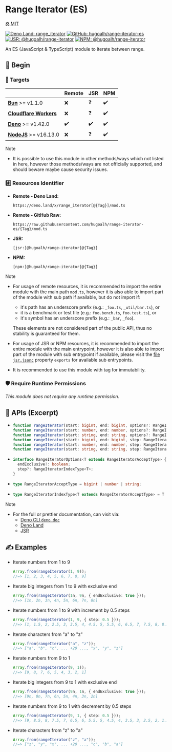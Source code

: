# Range Iterator (ES)

[**⚖️** MIT](./LICENSE.md)

[![Deno Land: range_iterator](https://img.shields.io/badge/dynamic/json?label=range_iterator&labelColor=000000&logo=deno&logoColor=ffffff&style=flat&url=https%3A%2F%2Fapiland.deno.dev%2Fv2%2Fmodules%2Frange_iterator&query=%24.latest_version "Deno Land: range_iterator")](https://deno.land/x/range_iterator)
[![GitHub: hugoalh/range-iterator-es](https://img.shields.io/github/v/release/hugoalh/range-iterator-es?label=hugoalh/range-iterator-es&labelColor=181717&logo=github&logoColor=ffffff&sort=semver&style=flat "GitHub: hugoalh/range-iterator-es")](https://github.com/hugoalh/range-iterator-es)
[![JSR: @hugoalh/range-iterator](https://img.shields.io/jsr/v/@hugoalh/range-iterator?label=@hugoalh/range-iterator&labelColor=F7DF1E&logo=jsr&logoColor=000000&style=flat "JSR: @hugoalh/range-iterator")](https://jsr.io/@hugoalh/range-iterator)
[![NPM: @hugoalh/range-iterator](https://img.shields.io/npm/v/@hugoalh/range-iterator?label=@hugoalh/range-iterator&labelColor=CB3837&logo=npm&logoColor=ffffff&style=flat "NPM: @hugoalh/range-iterator")](https://www.npmjs.com/package/@hugoalh/range-iterator)

An ES (JavaScript & TypeScript) module to iterate between range.

## 🔰 Begin

### 🎯 Targets

|  | **Remote** | **JSR** | **NPM** |
|:--|:--|:--|:--|
| **[Bun](https://bun.sh/)** >= v1.1.0 | ❌ | ❓ | ✔️ |
| **[Cloudflare Workers](https://workers.cloudflare.com/)** | ❌ | ❓ | ✔️ |
| **[Deno](https://deno.land/)** >= v1.42.0 | ✔️ | ✔️ | ✔️ |
| **[NodeJS](https://nodejs.org/)** >= v16.13.0 | ❌ | ❓ | ✔️ |

> [!NOTE]
> - It is possible to use this module in other methods/ways which not listed in here, however those methods/ways are not officially supported, and should beware maybe cause security issues.

### #️⃣ Resources Identifier

- **Remote - Deno Land:**
  ```
  https://deno.land/x/range_iterator[@{Tag}]/mod.ts
  ```
- **Remote - GitHub Raw:**
  ```
  https://raw.githubusercontent.com/hugoalh/range-iterator-es/{Tag}/mod.ts
  ```
- **JSR:**
  ```
  [jsr:]@hugoalh/range-iterator[@{Tag}]
  ```
- **NPM:**
  ```
  [npm:]@hugoalh/range-iterator[@{Tag}]
  ```

> [!NOTE]
> - For usage of remote resources, it is recommended to import the entire module with the main path `mod.ts`, however it is also able to import part of the module with sub path if available, but do not import if:
>
>   - it's path has an underscore prefix (e.g.: `_foo.ts`, `_util/bar.ts`), or
>   - it is a benchmark or test file (e.g.: `foo.bench.ts`, `foo.test.ts`), or
>   - it's symbol has an underscore prefix (e.g.: `_bar`, `_foo`).
>
>   These elements are not considered part of the public API, thus no stability is guaranteed for them.
> - For usage of JSR or NPM resources, it is recommended to import the entire module with the main entrypoint, however it is also able to import part of the module with sub entrypoint if available, please visit the [file `jsr.jsonc`](./jsr.jsonc) property `exports` for available sub entrypoints.
> - It is recommended to use this module with tag for immutability.

### 🛡️ Require Runtime Permissions

*This module does not require any runtime permission.*

## 🧩 APIs (Excerpt)

- ```ts
  function rangeIterator(start: bigint, end: bigint, options?: RangeIteratorOptions<bigint>): Generator<bigint>;
  function rangeIterator(start: number, end: number, options?: RangeIteratorOptions<number>): Generator<number>;
  function rangeIterator(start: string, end: string, options?: RangeIteratorOptions<string>): Generator<string>;
  function rangeIterator(start: bigint, end: bigint, step: RangeIteratorIndexType<bigint>): Generator<bigint>;
  function rangeIterator(start: number, end: number, step: RangeIteratorIndexType<number>): Generator<number>;
  function rangeIterator(start: string, end: string, step: RangeIteratorIndexType<string>): Generator<string>;
  ```
- ```ts
  interface RangeIteratorOptions<T extends RangeIteratorAcceptType> {
    endExclusive?: boolean;
    step?: RangeIteratorIndexType<T>;
  }
  ```
- ```ts
  type RangeIteratorAcceptType = bigint | number | string;
  ```
- ```ts
  type RangeIteratorIndexType<T extends RangeIteratorAcceptType> = T extends bigint ? bigint : number;
  ```

> [!NOTE]
> - For the full or prettier documentation, can visit via:
>   - [Deno CLI `deno doc`](https://docs.deno.com/runtime/reference/cli/documentation_generator/)
>   - [Deno Land](https://deno.land/x/range_iterator)
>   - [JSR](https://jsr.io/@hugoalh/range-iterator)

## ✍️ Examples

- Iterate numbers from 1 to 9
  ```ts
  Array.from(rangeIterator(1, 9));
  //=> [1, 2, 3, 4, 5, 6, 7, 8, 9]
  ```
- Iterate big integers from 1 to 9 with exclusive end
  ```ts
  Array.from(rangeIterator(1n, 9n, { endExclusive: true }));
  //=> [1n, 2n, 3n, 4n, 5n, 6n, 7n, 8n]
  ```
- Iterate numbers from 1 to 9 with increment by 0.5 steps
  ```ts
  Array.from(rangeIterator(1, 9, { step: 0.5 }));
  //=> [1, 1.5, 2, 2.5, 3, 3.5, 4, 4.5, 5, 5.5, 6, 6.5, 7, 7.5, 8, 8.5, 9]
  ```
- Iterate characters from "a" to "z"
  ```ts
  Array.from(rangeIterator("a", "z"));
  //=> ["a", "b", "c", ... +20 ..., "x", "y", "z"]
  ```
- Iterate numbers from 9 to 1
  ```ts
  Array.from(rangeIterator(9, 1));
  //=> [9, 8, 7, 6, 5, 4, 3, 2, 1]
  ```
- Iterate big integers from 9 to 1 with exclusive end
  ```ts
  Array.from(rangeIterator(9n, 1n, { endExclusive: true }));
  //=> [9n, 8n, 7n, 6n, 5n, 4n, 3n, 2n]
  ```
- Iterate numbers from 9 to 1 with decrement by 0.5 steps
  ```ts
  Array.from(rangeIterator(9, 1, { step: 0.5 }));
  //=> [9, 8.5, 8, 7.5, 7, 6.5, 6, 5.5, 5, 4.5, 4, 3.5, 3, 2.5, 2, 1.5, 1]
  ```
- Iterate characters from "z" to "a"
  ```ts
  Array.from(rangeIterator("z", "a"));
  //=> ["z", "y", "x", ... +20 ..., "c", "b", "a"]
  ```
